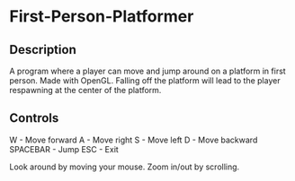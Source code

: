 # First-Person-Platformer

## Description
A program where a player can move and jump around on a platform in first person. Made with OpenGL.
Falling off the platform will lead to the player respawning at the center of the platform.

## Controls

W - Move forward
A - Move right
S - Move left
D - Move backward
SPACEBAR - Jump
ESC - Exit

Look around by moving your mouse.
Zoom in/out by scrolling.
